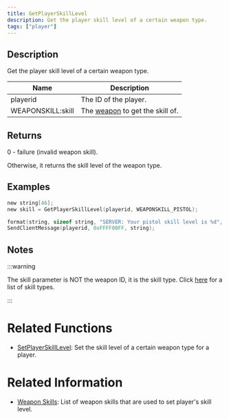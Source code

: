 ```yaml
---
title: GetPlayerSkillLevel
description: Get the player skill level of a certain weapon type.
tags: ["player"]
---
```


<VersionWarn version='omp v1.1.0.2612' />

## Description

Get the player skill level of a certain weapon type.

| Name          | Description                                               |
| ------------- | --------------------------------------------------------- |
| playerid      | The ID of the player.  |
| WEAPONSKILL:skill  | The [weapon](../resources/weaponskills) to get the skill of. |

## Returns

0 - failure (invalid weapon skill).

Otherwise, it returns the skill level of the weapon type.

## Examples

```c
new string[46];
new skill = GetPlayerSkillLevel(playerid, WEAPONSKILL_PISTOL);

format(string, sizeof string, "SERVER: Your pistol skill level is %d", skill);
SendClientMessage(playerid, 0xFFFF00FF, string);
```

## Notes

:::warning

The skill parameter is NOT the weapon ID, it is the skill type. Click [here](../resources/weaponskills) for a list of skill types.

:::

# Related Functions

- [SetPlayerSkillLevel](SetPlayerSkillLevel): Set the skill level of a certain weapon type for a player.

# Related Information

- [Weapon Skills](../resources/weaponskills): List of weapon skills that are used to set player's skill level.
